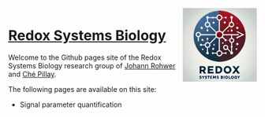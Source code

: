 
<img src="rsb3.png" alt="logo" align="right" vertical-align="top" width="150"/>

# [Redox Systems Biology](https://redoxsysbio.github.io)

Welcome to the Github pages site of the Redox Systems Biology research group of 
[Johann Rohwer](https://github.com/jmrohwer) and
[Ché Pillay](https://github.com/Chepillay).

The following pages are available on this site:

- Signal parameter quantification

  